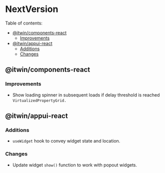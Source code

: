 # NextVersion <!-- omit from toc -->

Table of contents:

- [@itwin/components-react](#itwincomponents-react)
  - [Improvements](#improvements)
- [@itwin/appui-react](#itwinappui-react)
  - [Additions](#additions)
  - [Changes](#changes)

## @itwin/components-react

### Improvements

- Show loading spinner in subsequent loads if delay threshold is reached `VirtualizedPropertyGrid.`

## @itwin/appui-react

### Additions

- `useWidget` hook to convey widget state and location.

### Changes

- Update widget `show()` function to work with popout widgets.
